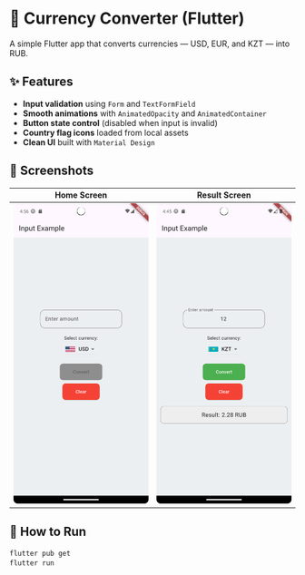 # 💱 Currency Converter (Flutter)

A simple Flutter app that converts currencies — USD, EUR, and KZT — into RUB.

## ✨ Features
- **Input validation** using `Form` and `TextFormField`
- **Smooth animations** with `AnimatedOpacity` and `AnimatedContainer`
- **Button state control** (disabled when input is invalid)
- **Country flag icons** loaded from local assets
- **Clean UI** built with `Material Design`

## 📸 Screenshots
| Home Screen | Result Screen |
|--------------|---------------|
| ![Home](screenshots/screenshot_home.png) | ![Result](screenshots/screenshot_result.png) |

## 🚀 How to Run
```bash
flutter pub get
flutter run
